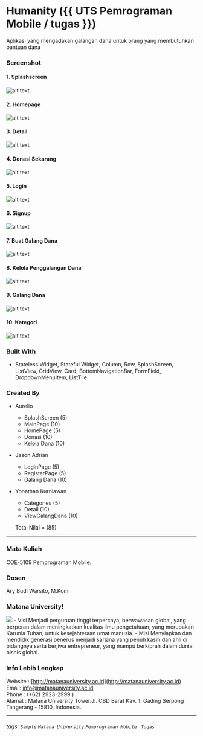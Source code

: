 # Humanity ({{ UTS Pemrograman Mobile / tugas }})
 Aplikasi yang mengadakan galangan dana untuk orang yang membutuhkan bantuan dana
### Screenshot
#### 1. Splashscreen
![alt text](https://github.com/Aurelio-Sys/Humanity/blob/master/assets/screenshots/Splashscreen.jpeg)
#### 2. Homepage
![alt text](https://github.com/Aurelio-Sys/Humanity/blob/master/assets/screenshots/Homepage.jpeg)
#### 3. Detail
![alt text](https://github.com/Aurelio-Sys/Humanity/blob/master/assets/screenshots/Detail.jpeg)
#### 4. Donasi Sekarang
![alt text](https://github.com/Aurelio-Sys/Humanity/blob/master/assets/screenshots/Donasi%20Sekarang.jpeg)
#### 5. Login
![alt text](https://github.com/Aurelio-Sys/Humanity/blob/master/assets/screenshots/Login.jpeg)
#### 6. Signup
![alt text](https://github.com/Aurelio-Sys/Humanity/blob/master/assets/screenshots/SignUp.jpeg)
#### 7. Buat Galang Dana
![alt text](https://github.com/Aurelio-Sys/Humanity/blob/master/assets/screenshots/Buat%20Galang%20Dana.jpeg)
#### 8. Kelola Penggalangan Dana
![alt text](https://github.com/Aurelio-Sys/Humanity/blob/master/assets/screenshots/Kelola%20Penggalangan%20Dana.jpeg)
#### 9. Galang Dana
![alt text](https://github.com/Aurelio-Sys/Humanity/blob/master/assets/screenshots/Galang%20Dana.jpeg)
#### 10. Kategori
![alt text](https://github.com/Aurelio-Sys/Humanity/blob/master/assets/screenshots/Kategori.jpeg)

### Built With
- Stateless Widget, Stateful Widget, Column, Row, SplashScreen, ListView, GridView, Card, BottomNavigationBar, FormField, DropdownMenuItem, ListTile

### Created By
- Aurelio
    - SplashScreen (5)
    - MainPage (10)
    - HomePage (5)
    - Donasi (10)
    - Kelola Dana (10)
- Jason Adrian
    - LoginPage (5)
    - RegisterPage (5)
    - Galang Dana (10)
- Yonathan Kurniawan
    - Categories (5)
    - Detail (10)
    - ViewGalangDana (10)
    
    Total Nilai = (85)
---
### Mata Kuliah 
COE-5109 Pemprograman Mobile. 
### Dosen
Ary Budi Warsito, M.Kom
### Matana University!
<img src="http://matanauniversity.ac.id/website_lama/images/footer/Logo_mu_foot.png" />
- Visi 
Menjadi perguruan tinggi terpercaya, berwawasan global, yang berperan dalam meningkatkan kualitas ilmu pengetahuan, yang merupakan Karunia Tuhan, untuk kesejahteraan umat manusia.
- Misi 
Menyiapkan dan mendidik generasi penerus menjadi sarjana yang penuh kasih dan ahli di bidangnya serta berjiwa entrepreneur, yang mampu berkiprah dalam dunia bisnis global.

### Info Lebih Lengkap
Website : [http://matanauniversity.ac.id](http://matanauniversity.ac.id)  
Email: [info@matanauniversity.ac.id](mailto:info@matanauniversity.ac.id)  
Phone : (+62) 2923-2999 )  
Alamat : Matana University Tower.Jl. CBD Barat Kav. 1. Gading Serpong Tangerang - 15810, Indonesia.

---

###### tags: `Sample` `Matana University` `Pemprograman Mobile ` `Tugas` 
